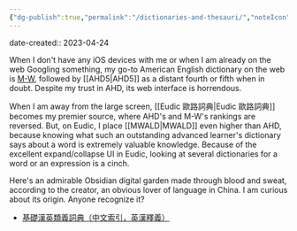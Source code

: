 ```yaml
---
{"dg-publish":true,"permalink":"/dictionaries-and-thesauri/","noteIcon":"2"}
---
```


date-created:: 2023-04-24

When I don't have any iOS devices with me or when I am already on the web Googling something, my go-to American English dictionary on the web is [M-W](https://www.merriam-webster.com/), followed by [[AHD5\|AHD5]] as a distant fourth or fifth when in doubt. Despite my trust in AHD, its web interface is horrendous.

When I am away from the large screen, [[Eudic 歐路詞典\|Eudic 歐路詞典]] becomes my premier source, where AHD's and M-W's rankings are reversed. But, on Eudic, I place [[MWALD\|MWALD]] even higher than AHD, because knowing what such an outstanding advanced learner's dictionary says about a word is extremely valuable knowledge. Because of the excellent expand/collapse UI in Eudic, looking at several dictionaries for a word or an expression is a cinch.

Here's an admirable Obsidian digital garden made through blood and sweat, according to the creator, an obvious lover of language in China. I am curious about its origin. Anyone recognize it?
- [基礎漢英類義詞典（中文索引，英漢釋義）](https://publish.obsidian.md/thesaurus/)